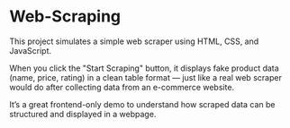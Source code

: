 # Web-Scraping


This project simulates a simple web scraper using HTML, CSS, and JavaScript.

When you click the "Start Scraping" button, it displays fake product data (name, price, rating) in a clean table format — just like a real web scraper would do after collecting data from an e-commerce website.

It’s a great frontend-only demo to understand how scraped data can be structured and displayed in a webpage.


